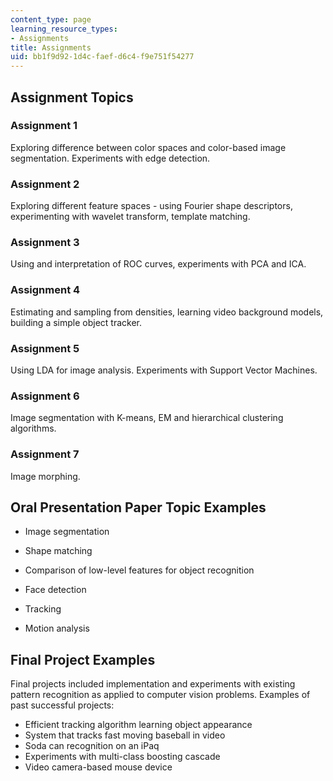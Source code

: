 ```yaml
---
content_type: page
learning_resource_types:
- Assignments
title: Assignments
uid: bb1f9d92-1d4c-faef-d6c4-f9e751f54277
---
```


Assignment Topics
-----------------

### Assignment 1

Exploring difference between color spaces and color-based image segmentation. Experiments with edge detection.

### Assignment 2

Exploring different feature spaces - using Fourier shape descriptors, experimenting with wavelet transform, template matching.

### Assignment 3

Using and interpretation of ROC curves, experiments with PCA and ICA.

### Assignment 4

Estimating and sampling from densities, learning video background models, building a simple object tracker.

### Assignment 5

Using LDA for image analysis. Experiments with Support Vector Machines.

### Assignment 6

Image segmentation with K-means, EM and hierarchical clustering algorithms.

### Assignment 7

Image morphing.

Oral Presentation Paper Topic Examples
--------------------------------------

*   Image segmentation
    
*   Shape matching
    
*   Comparison of low-level features for object recognition
    
*   Face detection
    
*   Tracking
    
*   Motion analysis
    

Final Project Examples
----------------------

Final projects included implementation and experiments with existing pattern recognition as applied to computer vision problems. Examples of past successful projects:

*   Efficient tracking algorithm learning object appearance
*   System that tracks fast moving baseball in video
*   Soda can recognition on an iPaq
*   Experiments with multi-class boosting cascade
*   Video camera-based mouse device